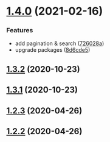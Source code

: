 # [1.4.0](https://github.com/damiencriado/dock/compare/v1.3.2...v1.4.0) (2021-02-16)


### Features

* add pagination & search ([726028a](https://github.com/damiencriado/dock/commit/726028aa46e420dc24dc6830abb6ca80a7138f52))
* upgrade packages ([8d6cde5](https://github.com/damiencriado/dock/commit/8d6cde599a8b0ba72e4514a50a6952714ae5374b))



## [1.3.2](https://github.com/damiencriado/dock/compare/v1.3.1...v1.3.2) (2020-10-23)



## [1.3.1](https://github.com/damiencriado/dock/compare/v1.2.3...v1.3.1) (2020-10-23)



## [1.2.3](https://github.com/damiencriado/dock/compare/v1.2.2...v1.2.3) (2020-04-26)



## [1.2.2](https://github.com/damiencriado/dock/compare/v1.2.1...v1.2.2) (2020-04-26)




